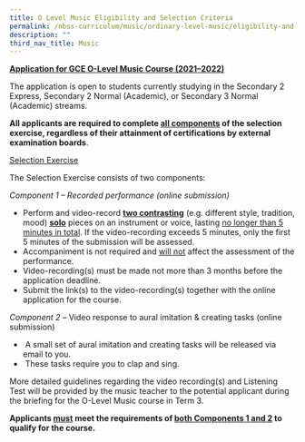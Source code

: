 ```yaml
---
title: O Level Music Eligibility and Selection Criteria
permalink: /nbss-curriculum/music/ordinary-level-music/eligibility-and-selection-criteria/
description: ""
third_nav_title: Music
---
```



<p><strong><u>Application for GCE O-Level Music Course (2021&ndash;2022)</u></strong></p>
<p>The application is open to students currently studying in the Secondary 2 Express, Secondary 2 Normal (Academic), or Secondary 3 Normal (Academic) streams.</p>
<p><strong>All applicants are required to complete&nbsp;<u>all components</u>&nbsp;of the selection exercise, regardless of their attainment of certifications by external examination boards</strong>.</p>
<p><u>Selection Exercise</u></p>
<p>The Selection Exercise consists of two components:</p>
<p><em>Component 1 &ndash; Recorded performance (online submission)<br /></em></p>
<ul>
<li>Perform and video-record&nbsp;<strong><u>two contrasting</u></strong>&nbsp;(e.g. different style, tradition, mood)&nbsp;<strong><u>solo</u></strong>&nbsp;pieces on an instrument or voice, lasting&nbsp;<u>no longer than 5 minutes in total</u>. If the video-recording exceeds 5 minutes, only the first 5 minutes of the submission will be assessed.</li>
<li>Accompaniment is not required and&nbsp;<u>will not</u>&nbsp;affect the assessment of the performance.</li>
<li>Video-recording(s) must be made not more than 3 months before the application deadline.</li>
<li>Submit the link(s) to the video-recording(s) together with the online application for the course.</li>
</ul>
<p><em>Component 2 &ndash;&nbsp;</em>Video response to aural imitation &amp; creating tasks (online submission)</p>
<ul>
<li>&nbsp;A small set of aural imitation and creating tasks will be released via email to you.</li>
<li>&nbsp;These tasks require you to clap and sing.&nbsp;</li>
</ul>
<p>More detailed guidelines regarding the video recording(s) and Listening Test will be provided by the music teacher to the potential applicant during the briefing for the O-Level Music course in Term 3.</p>
<p><strong>Applicants&nbsp;<u>must</u>&nbsp;meet the requirements of&nbsp;<u>both Components 1 and 2</u>&nbsp;to qualify for the course.</strong></p>